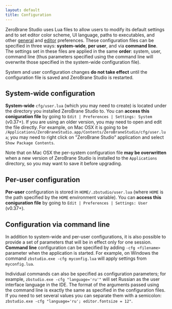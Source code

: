 ```yaml
---
layout: default
title: Configuration
---
```


ZeroBrane Studio uses Lua files to allow users to modify its default settings and to set editor color scheme, UI language, paths to executables, and other [general](doc-general-preferences.html) and [editor](doc-editor-preferences.html) preferences.
These configuration files can be specified in three ways: **system-wide**, **per user**, and via **command line**.
The settings set in these files are applied in the same **order**: system, user, command line (thus parameters specified using the command line will overwrite those specified in the system-wide configuration file).

System and user configuration changes **do not take effect** until the configuration file is saved and ZeroBrane Studio is restarted.

## System-wide configuration

**System-wide** `cfg/user.lua` (which you may need to create) is located under the directory you installed ZeroBrane Studio to.
You can **access this coniguration file** by going to `Edit | Preferences | Settings: System` (v0.37+).
If you are using an older version, you may need to open and edit the file directly.
For example, on Mac OSX it is going to be `/Applications/ZeroBraneStudio.app/Contents/ZeroBraneStudio/cfg/user.lua`;
you may need to right click on "ZeroBrane Studio" application and select `Show Package Contents`.

Note that on Mac OSX the per-system configuration file **may be overwritten** when a new version of ZeroBrane Studio is installed to the `Applications` directory, so you may want to save it before upgrading.

## Per-user configuration

**Per-user** configuration is stored in `HOME/.zbstudio/user.lua` (where `HOME` is the path specified by the `HOME` environment variable).
You can **access this coniguration file** by going to `Edit | Preferences | Settings: User` (v0.37+).

## Configuration via command line

In addition to system-wide and per-user configurations, it is also possible to provide a set of parameters that will be in effect only for one session.
**Command line** configuration can be specified by adding `-cfg <filename>` parameter when the application is started.
For example, on Windows the command `zbstudio.exe -cfg myconfig.lua` will apply settings from `myconfig.lua`.

Individual commands can also be specified as configuration parameters; for example, `zbstudio.exe -cfg "language='ru'"` will set Russian as the user interface language in the IDE.
The format of the arguments passed using the command line is exactly the same as specified in the configuration files. If you need to set several values you can separate them with a semicolon: `zbstudio.exe -cfg "language='ru'; editor.fontsize = 12"`.
